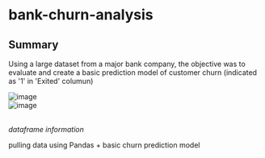 # bank-churn-analysis
## Summary 
Using a large dataset from a major bank company, the objective was to evaluate and create a basic prediction model of customer churn (indicated as '1' in 'Exited' columun)

![image](https://github.com/projecttiffany/bank-churn-analysis/assets/51961132/2fd1a6e3-c3c7-409b-bfe2-b7743371ea1c)<br>
![image](https://github.com/projecttiffany/bank-churn-analysis/assets/51961132/6cb9229b-e1e7-4fb5-97ac-87433fae2a4c)

<br>*dataframe information*</br>





pulling data using Pandas + basic churn prediction model
